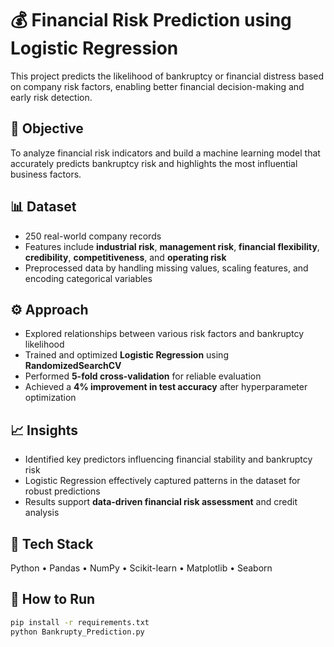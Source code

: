 # 💰 Financial Risk Prediction using Logistic Regression

This project predicts the likelihood of bankruptcy or financial distress based on company risk factors, enabling better financial decision-making and early risk detection.

## 🎯 Objective
To analyze financial risk indicators and build a machine learning model that accurately predicts bankruptcy risk and highlights the most influential business factors.

## 📊 Dataset
- 250 real-world company records  
- Features include **industrial risk**, **management risk**, **financial flexibility**, **credibility**, **competitiveness**, and **operating risk**  
- Preprocessed data by handling missing values, scaling features, and encoding categorical variables

## ⚙️ Approach
- Explored relationships between various risk factors and bankruptcy likelihood  
- Trained and optimized **Logistic Regression** using **RandomizedSearchCV**  
- Performed **5-fold cross-validation** for reliable evaluation  
- Achieved a **4% improvement in test accuracy** after hyperparameter optimization

## 📈 Insights
- Identified key predictors influencing financial stability and bankruptcy risk  
- Logistic Regression effectively captured patterns in the dataset for robust predictions  
- Results support **data-driven financial risk assessment** and credit analysis

## 🧠 Tech Stack
Python • Pandas • NumPy • Scikit-learn • Matplotlib • Seaborn

## 🚀 How to Run
```bash
pip install -r requirements.txt
python Bankrupty_Prediction.py
